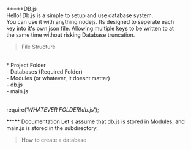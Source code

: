*****DB.js<br>
  Hello! Db.js is a simple to setup and use database system.<br>
You can use it with anything nodejs. Its designed to seperate each<br>
key into it's own json file. Allowing multiple keys to be written to at<br>
the same time without risking Database truncation.

> File Structure
<br>
* Project Folder<br>
  - Databases (Required Folder)<br>
  - Modules (or whatever, it doesnt matter)<br>
    - db.js<br>
  - main.js<br>
<br>
  
require('*WHATEVER FOLDER\db.js*');
  
***** Documentation
  Let's assume that db.js is stored in Modules, and <br>
main.js is stored in the subdirectory.
<br>
> How to create a database
<br>
  
